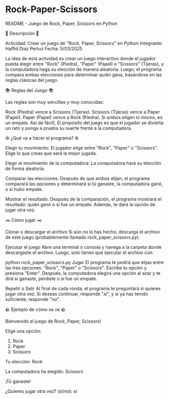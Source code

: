 # Rock-Paper-Scissors
README - Juego de Rock, Paper, Scissors en Python

📰 Descripción 📰

Actividad: Crear un juego de "Rock, Paper, Scissors" en Python
Integrante: Haffid Diaz Pertuz
Fecha: 5/03/2025

La idea de esta actividad es crear un juego interactivo donde el jugador pueda elegir entre "Rock" (Piedra), "Paper" (Papel) o "Scissors" (Tijeras), y la computadora haga su elección de manera aleatoria. Luego, el programa compara ambas elecciones para determinar quién gana, basándose en las reglas clásicas del juego.





📚 Reglas del Juego 📚

Las reglas son muy sencillas y muy conocidas:

Rock (Piedra) vence a Scissors (Tijeras).
Scissors (Tijeras) vence a Paper (Papel).
Paper (Papel) vence a Rock (Piedra).
Si ambos eligen lo mismo, es un empate.
Así de fácil!, El propósito del juego es que el jugador se divierta un rato y ponga a prueba su suerte frente a la computadora.






⚙️ ¿Qué va a hacer el programa? ⚙️

Elegir tu movimiento:
El jugador elige entre "Rock", "Paper" o "Scissors". Elige lo que creas que será la mejor jugada.

Elegir el movimiento de la computadora:
La computadora hará su elección de forma aleatoria.

Comparar las elecciones:
Después de que ambos elijan, el programa comparará las opciones y determinará si tú ganaste, la computadora ganó, o si hubo empate.

Mostrar el resultado:
Después de la comparación, el programa mostrará el resultado: quién ganó o si fue un empate. Además, te dará la opción de jugar otra vez.






✂️ Cómo jugar ✂️

Clonar o descargar el archivo
Si aún no lo has hecho, descarga el archivo de este juego (probablemente llamado rock_paper_scissors.py).

Ejecutar el juego
Abre una terminal o consola y navega a la carpeta donde descargaste el archivo. Luego, solo tienes que ejecutar el archivo con:

python rock_paper_scissors.py
Jugar
El programa te pedirá que elijas entre las tres opciones: "Rock", "Paper" o "Scissors". Escribe tu opción y presiona "Enter". Después, la computadora elegirá una opción al azar y te dirá si ganaste, perdiste o si fue un empate.

Repetir o Salir
Al final de cada ronda, el programa te preguntará si quieres jugar otra vez. Si deseas continuar, responde "sí", y si ya has tenido suficiente, responde "no".






🪨 Ejemplo de cómo se ve 🪨

Bienvenido al juego de Rock, Paper, Scissors!

Elige una opción:
1. Rock
2. Paper
3. Scissors

Tu elección: Rock

La computadora ha elegido: Scissors

¡Tú ganaste!

¿Quieres jugar otra vez? (sí/no): sí
